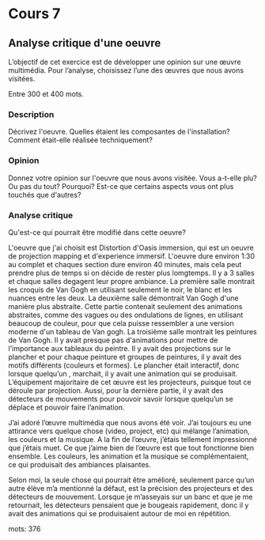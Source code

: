 # Cours 7
## Analyse critique d'une oeuvre

L’objectif de cet exercice est de développer une opinion sur une œuvre multimédia. Pour l’analyse, choisissez l’une des œuvres que nous avons visitées. 

Entre 300 et 400 mots. 

### Description
Décrivez l'oeuvre. Quelles étaient les composantes de l'installation? Comment était-elle réalisée techniquement? 

### Opinion
Donnez votre opinion sur l'oeuvre que nous avons visitée. Vous a-t-elle plu? Ou pas du tout? Pourquoi? Est-ce que certains aspects vous ont plus touchés que d'autres? 

### Analyse critique
Qu'est-ce qui pourrait être modifié dans cette oeuvre? 


 L'oeuvre que j'ai choisit est Distortion d'Oasis immersion, qui est un oeuvre de projection mapping et d'experience immersif. L'oeuvre dure environ 1:30 au complet et chaques section dure environ 40 minutes, mais cela peut prendre plus de temps si on décide de rester plus lomgtemps. Il y a 3 salles et chaque salles degagent leur propre ambiance. La première salle montrait les croquis de Van Gogh en utilisant seulement le noir, le blanc et les nuances entre les deux. La deuxième salle démontrait Van Gogh d'une manière plus abstraite. Cette partie contenait seulement des animations abstraites, comme des vagues ou des ondulations de lignes, en utilisant beaucoup de couleur, pour que cela puisse ressembler a une version moderne d'un tableau de Van gogh. La troisième salle montrait les peintures de Van Gogh. Il y avait presque pas d'animations pour mettre de l'importance aux tableaux du peintre. Il y avait des projections sur le plancher  et pour chaque peinture et groupes de peintures, il y avait des motifs différents (couleurs et formes). Le plancher était interactif, donc lorsque quelqu’un , marchait, il y avait une animation qui se produisait. L’équipement majoritaire de cet œuvre est les projecteurs, puisque tout ce déroule par projection. Aussi, pour la dernière partie, il y avait des détecteurs de mouvements pour pouvoir savoir lorsque quelqu’un se déplace et pouvoir faire l’animation. 

J’ai adoré l’œuvre multimédia que nous avons été voir. J’ai toujours eu une attirance vers quelque chose (video, project, etc) qui mélange l’animation, les couleurs et la musique. A la fin de l’œuvre, j’étais tellement impressionné que j’étais muet. Ce que j’aime bien de l’œuvre est que tout fonctionne bien ensemble. Les couleurs, les animation et la musique se complémentaient, ce qui produisait des ambiances plaisantes. 

Selon moi, la seule chose qui pourrait être amélioré, seulement parce qu’un autre élève m’a mentionné la défaut, est la précision des projecteurs et des détecteurs de mouvement. Lorsque je m’asseyais sur un banc et que je me retournait, les détecteurs pensaient que je bougeais rapidement, donc il y avait des animations qui se produisaient autour de moi en répétition. 

mots: 376
